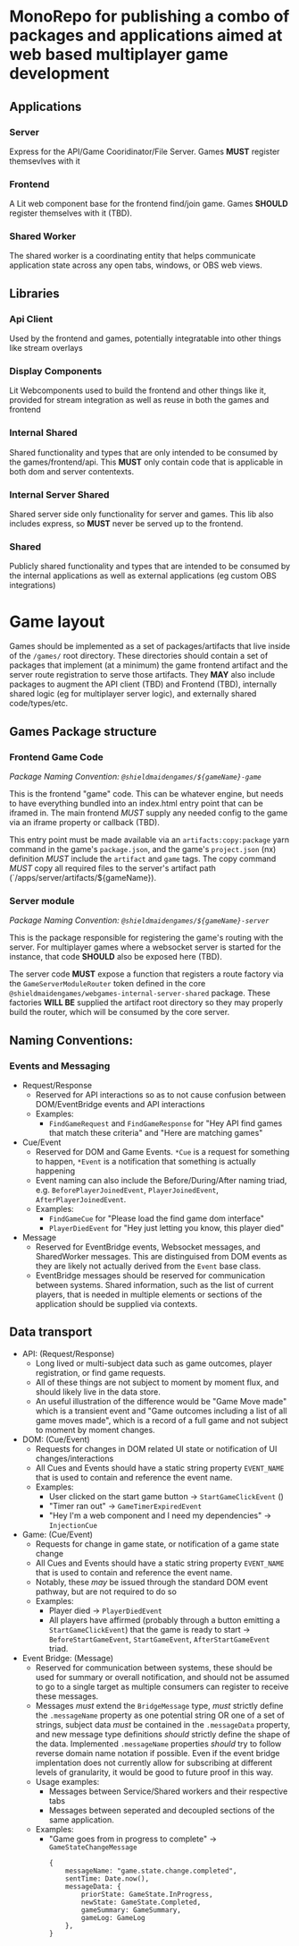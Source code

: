 # MonoRepo for publishing a combo of packages and applications aimed at web based multiplayer game development


## Applications
### Server
Express for the API/Game Cooridinator/File Server.  Games __MUST__ register themsevlves with it

### Frontend
A Lit web component base for the frontend find/join game. Games __SHOULD__ register themselves with it (TBD).

### Shared Worker
The shared worker is a coordinating entity that helps communicate application state across any open tabs, windows, or OBS web
views.


## Libraries
### Api Client
Used by the frontend and games, potentially integratable into other things like stream overlays

### Display Components
Lit Webcomponents used to build the frontend and other things like it, provided for stream integration as well as reuse in both the games and frontend

### Internal Shared
Shared functionality and types that are only intended to be consumed by the games/frontend/api.  This __MUST__ only contain code that is applicable in both dom and server contentexts.

### Internal Server Shared
Shared server side only functionality for server and games.  This lib also includes express, so __MUST__ never be served up to the frontend.

### Shared
Publicly shared functionality and types that are intended to be consumed by the internal applications as well as external applications (eg custom OBS integrations)


# Game layout
Games should be implemented as a set of packages/artifacts that live inside of the `/games/` root directory.  These directories should contain a set of packages that implement (at a minimum) the game frontend artifact and the server route registration to serve those artifacts.  They __MAY__ also include packages to augment the API client (TBD) and Frontend (TBD), internally shared logic (eg for multiplayer server logic), and externally shared code/types/etc.

## Games Package structure

### Frontend Game Code
_Package Naming Convention: `@shieldmaidengames/${gameName}-game`_

This is the frontend "game" code. This can be whatever engine, but needs to have everything bundled into an index.html entry point that can be iframed in.  The main frontend _MUST_ supply any needed config to the game via an iframe property or callback (TBD).

This entry point must be made available via an `artifacts:copy:package` yarn command in the game's `package.json`, and the game's `project.json` (nx) definition _MUST_ include the `artifact` and `game` tags.  The copy command _MUST_ copy all required files to the server's artifact path (`/apps/server/artifacts/${gameName}).

### Server module
_Package Naming Convention: `@shieldmaidengames/${gameName}-server`_

This is the package responsible for registering the game's routing with the server.  For multiplayer games where a websocket server is started for the instance, that code __SHOULD__ also be exposed here (TBD).

The server code __MUST__ expose a function that registers a route factory via the `GameServerModuleRouter` token defined in the core `@shieldmaidengames/webgames-internal-server-shared` package.  These factories __WILL BE__ supplied the artifact root directory so they may properly build the router, which will be consumed by the core server.


## Naming Conventions:

### Events and Messaging
* Request/Response
    * Reserved for API interactions so as to not cause confusion between DOM/EventBridge events and API interactions
    * Examples:
        * `FindGameRequest` and `FindGameResponse` for "Hey API find games that match these criteria" and "Here are matching games"
* Cue/Event
    * Reserved for DOM and Game Events.  `*Cue` is a request for something to happen, `*Event` is a notification that something is actually happening
    * Event naming can also include the Before/During/After naming triad, e.g. `BeforePlayerJoinedEvent`, `PlayerJoinedEvent`, `AfterPlayerJoinedEvent`.
    * Examples:
        * `FindGameCue` for "Please load the find game dom interface"
        * `PlayerDiedEvent` for "Hey just letting you know, this player died"
* Message
    * Reserved for EventBridge events, Websocket messages, and SharedWorker messages.  This are distinguised from DOM events as they are likely not actually derived from the `Event` base class.
    * EventBridge messages should be reserved for communication between systems.  Shared information, such as the list of current players, that is needed in multiple elements or sections of the application should be supplied via contexts.

## Data transport
* API: (Request/Response)
    * Long lived or multi-subject data such as game outcomes, player registration, or find game requests.
    * All of these things are not subject to moment by moment flux, and should likely live in the data store.
    * An useful illustration of the difference would be "Game Move made" which is a transient event and "Game outcomes including a list of all game moves made", which is a record of a full game and not subject to moment by moment changes.
* DOM: (Cue/Event)
    * Requests for changes in DOM related UI state or notification of UI changes/interactions
    * All Cues and Events should have a static string property `EVENT_NAME` that is used to contain and reference the event name.
    * Examples:
        * User clicked on the start game button -> `StartGameClickEvent` ()
        * "Timer ran out" -> `GameTimerExpiredEvent`
        * "Hey I'm a web component and I need my dependencies" -> `InjectionCue` 
* Game: (Cue/Event)
    * Requests for change in game state, or notification of a game state change
    * All Cues and Events should have a static string property `EVENT_NAME` that is used to contain and reference the event name.
    * Notably, these _may_ be issued through the standard DOM event pathway, but are not required to do so
    * Examples:
        * Player died -> `PlayerDiedEvent`
        * All players have affirmed (probably through a button emitting a `StartGameClickEvent`) that the game is ready to start -> `BeforeStartGameEvent`, `StartGameEvent`, `AfterStartGameEvent` triad.
* Event Bridge: (Message)
    * Reserved for communication between systems, these should be used for summary or overall notification, and should not be assumed to go to a single target as multiple consumers can register to receive these messages.
    * Messages _must_ extend the `BridgeMessage` type, _must_ strictly define the `.messageName` property as one potential string OR one of a set of strings, subject data _must_ be contained in the `.messageData` property, and new message type definitions _should_ strictly define the shape of the data.  Implemented `.messageName` properties _should_ try to follow reverse domain name notation if possible. Even if the event bridge implentation does not currently allow for subscribing at different levels of granularity, it would be good to future proof in this way.
    * Usage examples:
        * Messages between Service/Shared workers and their respective tabs
        * Messages between seperated and decoupled sections of the same application.
    * Examples:
        * "Game goes from in progress to complete" -> `GameStateChangeMessage`
            ```
            {
                messageName: "game.state.change.completed",
                sentTime: Date.now(),
                messageData: {
                    priorState: GameState.InProgress,
                    newState: GameState.Completed,
                    gameSummary: GameSummary,
                    gameLog: GameLog
                },
            }
            ```